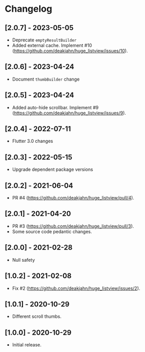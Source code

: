 # Changelog

## [2.0.7] - 2023-05-05

* Deprecate `emptyResultBuilder`
* Added external cache. Implement #10 (https://github.com/deakjahn/huge_listview/issues/10).

## [2.0.6] - 2023-04-24

* Document `thumbBuilder` change

## [2.0.5] - 2023-04-24

* Added auto-hide scrollbar. Implement #9 (https://github.com/deakjahn/huge_listview/issues/9).

## [2.0.4] - 2022-07-11

* Flutter 3.0 changes

## [2.0.3] - 2022-05-15

* Upgrade dependent package versions

## [2.0.2] - 2021-06-04

* PR #4 (https://github.com/deakjahn/huge_listview/pull/4).

## [2.0.1] - 2021-04-20

* PR #3 (https://github.com/deakjahn/huge_listview/pull/3).
* Some source code pedantic changes.

## [2.0.0] - 2021-02-28

* Null safety

## [1.0.2] - 2021-02-08

* Fix #2 (https://github.com/deakjahn/huge_listview/issues/2).

## [1.0.1] - 2020-10-29

* Different scroll thumbs.

## [1.0.0] - 2020-10-29

* Initial release.
